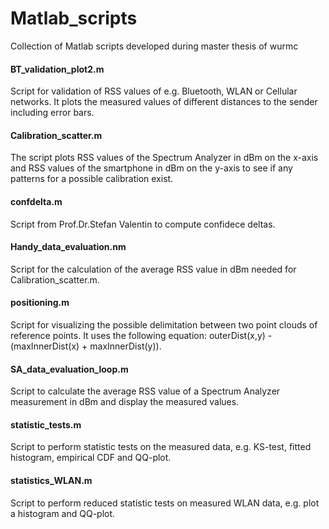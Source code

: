 # Matlab_scripts
 Collection of Matlab scripts developed during master thesis of wurmc

#### BT_validation_plot2.m
Script for validation of RSS values of e.g. Bluetooth, WLAN or Cellular networks. It plots the measured values of different distances to the sender including error bars.

#### Calibration_scatter.m
The script plots RSS values of the Spectrum Analyzer in dBm on the x-axis and RSS values of the smartphone in dBm on the y-axis to see if any patterns for a possible calibration exist.

#### confdelta.m
Script from Prof.Dr.Stefan Valentin to compute confidece deltas.

#### Handy_data_evaluation.nm
Script for the calculation of the average RSS value in dBm needed for Calibration_scatter.m.

#### positioning.m
Script for visualizing the possible delimitation between two point clouds of reference points. It uses the following equation: outerDist(x,y) - (maxInnerDist(x) + maxInnerDist(y)).

#### SA_data_evaluation_loop.m
Script to calculate the average RSS value of a Spectrum Analyzer measurement in dBm and display the measured values.

#### statistic_tests.m
Script to perform statistic tests on the measured data, e.g. KS-test, fitted histogram, empirical CDF and QQ-plot.

#### statistics_WLAN.m
Script to perform reduced statistic tests on measured WLAN data, e.g. plot a histogram and QQ-plot.
